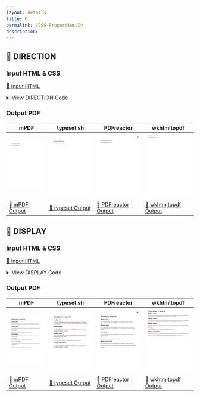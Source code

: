 ```yaml
---
layout: details
title: D
permalink: /CSS-Properties/D/
description: 
---
```




## 🔬 DIRECTION

### Input HTML & CSS

[📄 Input HTML](https://raw.githubusercontent.com/azettl/compare.html2pdf.tools/master//html/CSS%20Properties/D/direction.html)

<details>
    <summary>
        View DIRECTION Code
    </summary>
    <pre><code class="hljs xml"><span class="hljs-meta">&lt;!DOCTYPE <span class="hljs-meta-keyword">html</span>&gt;</span>
<span class="hljs-comment">&lt;!-- Sample from https://css-tricks.com/almanac/properties/d/direction/ --&gt;</span>
<span class="hljs-tag">&lt;<span class="hljs-name">html</span> <span class="hljs-attr">lang</span>=<span class="hljs-string">"en"</span>&gt;</span>
    <span class="hljs-tag">&lt;<span class="hljs-name">head</span>&gt;</span>
        <span class="hljs-tag">&lt;<span class="hljs-name">style</span>&gt;</span><span class="css">
        *<span class="hljs-selector-attr">[dir=<span class="hljs-string">"ltr"</span>]</span> { <span class="hljs-attribute">direction</span>: ltr; <span class="hljs-attribute">unicode-bidi</span>: embed; }

*<span class="hljs-selector-attr">[dir=<span class="hljs-string">"rtl"</span>]</span> { <span class="hljs-attribute">direction</span>: rtl; <span class="hljs-attribute">unicode-bidi</span>: embed; }

<span class="hljs-selector-tag">bdo</span><span class="hljs-selector-attr">[dir=<span class="hljs-string">"ltr"</span>]</span> { <span class="hljs-attribute">direction</span>: ltr; <span class="hljs-attribute">unicode-bidi</span>: bidi-override; }

<span class="hljs-selector-tag">bdo</span><span class="hljs-selector-attr">[dir=<span class="hljs-string">"rtl"</span>]</span> { <span class="hljs-attribute">direction</span>: rtl; <span class="hljs-attribute">unicode-bidi</span>: bidi-override; }
        </span><span class="hljs-tag">&lt;/<span class="hljs-name">style</span>&gt;</span>
    <span class="hljs-tag">&lt;/<span class="hljs-name">head</span>&gt;</span>
    <span class="hljs-tag">&lt;<span class="hljs-name">body</span>&gt;</span>
        <span class="hljs-tag">&lt;<span class="hljs-name">p</span>&gt;</span>This text will go left to right.<span class="hljs-tag">&lt;/<span class="hljs-name">p</span>&gt;</span>
        <span class="hljs-tag">&lt;<span class="hljs-name">p</span>&gt;</span><span class="hljs-tag">&lt;<span class="hljs-name">bdo</span> <span class="hljs-attr">dir</span>=<span class="hljs-string">"rtl"</span>&gt;</span>This text will go right to left.<span class="hljs-tag">&lt;/<span class="hljs-name">bdo</span>&gt;</span><span class="hljs-tag">&lt;/<span class="hljs-name">p</span>&gt;</span>
    <span class="hljs-tag">&lt;/<span class="hljs-name">body</span>&gt;</span>
<span class="hljs-tag">&lt;/<span class="hljs-name">html</span>&gt;</span></code><button class='button-code-copy'>📋 Copy Code</button></pre>
</details>

### Output PDF

| mPDF | typeset.sh | PDFreactor | wkhtmltopdf
|---------|---------|---------|---------|
| ![mPDF Preview](mpdf__html_CSS_Properties_D_direction.html.png) | ![typeset Preview](typeset__html_CSS_Properties_D_direction.html.png) | ![PDFreactor Preview](pdfreactor__html_CSS_Properties_D_direction.html.png) | ![wkhtmltopdf Preview](wkhtmltopdf__html_CSS_Properties_D_direction.html.png) |
| [📕 mPDF Output](mpdf__html_CSS_Properties_D_direction.html.pdf) | [📕 typeset Output](typeset__html_CSS_Properties_D_direction.html.pdf) | [📕 PDFreactor Output](pdfreactor__html_CSS_Properties_D_direction.html.pdf) | [📕 wkhtmltopdf Output](wkhtmltopdf__html_CSS_Properties_D_direction.html.pdf) |

## 🔬 DISPLAY

### Input HTML & CSS

[📄 Input HTML](https://raw.githubusercontent.com/azettl/compare.html2pdf.tools/master//html/CSS%20Properties/D/display.html)

<details>
    <summary>
        View DISPLAY Code
    </summary>
    <pre><code class="hljs xml"><span class="hljs-meta">&lt;!DOCTYPE <span class="hljs-meta-keyword">html</span>&gt;</span>
<span class="hljs-comment">&lt;!-- Sample from https://www.w3schools.com/cssref/tryit.asp?filename=trycss_display --&gt;</span>
<span class="hljs-tag">&lt;<span class="hljs-name">html</span> <span class="hljs-attr">lang</span>=<span class="hljs-string">"en"</span>&gt;</span>
    <span class="hljs-tag">&lt;<span class="hljs-name">head</span>&gt;</span>
        <span class="hljs-tag">&lt;<span class="hljs-name">style</span>&gt;</span><span class="css">
        <span class="hljs-selector-tag">p</span> {<span class="hljs-attribute">color</span>: red;}

<span class="hljs-selector-tag">p</span><span class="hljs-selector-class">.ex1</span> {<span class="hljs-attribute">display</span>: none;}
<span class="hljs-selector-tag">p</span><span class="hljs-selector-class">.ex2</span> {<span class="hljs-attribute">display</span>: inline;}
<span class="hljs-selector-tag">p</span><span class="hljs-selector-class">.ex3</span> {<span class="hljs-attribute">display</span>: block;}
<span class="hljs-selector-tag">p</span><span class="hljs-selector-class">.ex4</span> {<span class="hljs-attribute">display</span>: inline-block;}
        </span><span class="hljs-tag">&lt;/<span class="hljs-name">style</span>&gt;</span>
    <span class="hljs-tag">&lt;/<span class="hljs-name">head</span>&gt;</span>
    <span class="hljs-tag">&lt;<span class="hljs-name">body</span>&gt;</span>
        <span class="hljs-tag">&lt;<span class="hljs-name">h1</span>&gt;</span>The display Property<span class="hljs-tag">&lt;/<span class="hljs-name">h1</span>&gt;</span>
        
        <span class="hljs-tag">&lt;<span class="hljs-name">h2</span>&gt;</span>display: none:<span class="hljs-tag">&lt;/<span class="hljs-name">h2</span>&gt;</span>
        <span class="hljs-tag">&lt;<span class="hljs-name">div</span>&gt;</span>
        Lorem ipsum dolor sit amet, consectetur adipiscing elit. Etiam semper diam at erat pulvinar, at pulvinar felis blandit. <span class="hljs-tag">&lt;<span class="hljs-name">p</span> <span class="hljs-attr">class</span>=<span class="hljs-string">"ex1"</span>&gt;</span>HELLO WORLD!<span class="hljs-tag">&lt;/<span class="hljs-name">p</span>&gt;</span> Vestibulum volutpat tellus diam, consequat gravida libero rhoncus ut.
        <span class="hljs-tag">&lt;/<span class="hljs-name">div</span>&gt;</span>
        
        <span class="hljs-tag">&lt;<span class="hljs-name">h2</span>&gt;</span>display: inline:<span class="hljs-tag">&lt;/<span class="hljs-name">h2</span>&gt;</span>
        <span class="hljs-tag">&lt;<span class="hljs-name">div</span>&gt;</span>
        Lorem ipsum dolor sit amet, consectetur adipiscing elit. Etiam semper diam at erat pulvinar, at pulvinar felis blandit. <span class="hljs-tag">&lt;<span class="hljs-name">p</span> <span class="hljs-attr">class</span>=<span class="hljs-string">"ex2"</span>&gt;</span>HELLO WORLD!<span class="hljs-tag">&lt;/<span class="hljs-name">p</span>&gt;</span> Vestibulum volutpat tellus diam, consequat gravida libero rhoncus ut.
        <span class="hljs-tag">&lt;/<span class="hljs-name">div</span>&gt;</span>
        
        <span class="hljs-tag">&lt;<span class="hljs-name">h2</span>&gt;</span>display: block:<span class="hljs-tag">&lt;/<span class="hljs-name">h2</span>&gt;</span>
        <span class="hljs-tag">&lt;<span class="hljs-name">div</span>&gt;</span>
        Lorem ipsum dolor sit amet, consectetur adipiscing elit. Etiam semper diam at erat pulvinar, at pulvinar felis blandit. <span class="hljs-tag">&lt;<span class="hljs-name">p</span> <span class="hljs-attr">class</span>=<span class="hljs-string">"ex3"</span>&gt;</span>HELLO WORLD!<span class="hljs-tag">&lt;/<span class="hljs-name">p</span>&gt;</span> Vestibulum volutpat tellus diam, consequat gravida libero rhoncus ut.
        <span class="hljs-tag">&lt;/<span class="hljs-name">div</span>&gt;</span>
        
        <span class="hljs-tag">&lt;<span class="hljs-name">h2</span>&gt;</span>display: inline-block:<span class="hljs-tag">&lt;/<span class="hljs-name">h2</span>&gt;</span>
        <span class="hljs-tag">&lt;<span class="hljs-name">div</span>&gt;</span>
        Lorem ipsum dolor sit amet, consectetur adipiscing elit. Etiam semper diam at erat pulvinar, at pulvinar felis blandit. <span class="hljs-tag">&lt;<span class="hljs-name">p</span> <span class="hljs-attr">class</span>=<span class="hljs-string">"ex4"</span>&gt;</span>HELLO WORLD!<span class="hljs-tag">&lt;/<span class="hljs-name">p</span>&gt;</span> Vestibulum volutpat tellus diam, consequat gravida libero rhoncus ut.
        <span class="hljs-tag">&lt;/<span class="hljs-name">div</span>&gt;</span>
    <span class="hljs-tag">&lt;/<span class="hljs-name">body</span>&gt;</span>
<span class="hljs-tag">&lt;/<span class="hljs-name">html</span>&gt;</span></code><button class='button-code-copy'>📋 Copy Code</button></pre>
</details>

### Output PDF

| mPDF | typeset.sh | PDFreactor | wkhtmltopdf
|---------|---------|---------|---------|
| ![mPDF Preview](mpdf__html_CSS_Properties_D_display.html.png) | ![typeset Preview](typeset__html_CSS_Properties_D_display.html.png) | ![PDFreactor Preview](pdfreactor__html_CSS_Properties_D_display.html.png) | ![wkhtmltopdf Preview](wkhtmltopdf__html_CSS_Properties_D_display.html.png) |
| [📕 mPDF Output](mpdf__html_CSS_Properties_D_display.html.pdf) | [📕 typeset Output](typeset__html_CSS_Properties_D_display.html.pdf) | [📕 PDFreactor Output](pdfreactor__html_CSS_Properties_D_display.html.pdf) | [📕 wkhtmltopdf Output](wkhtmltopdf__html_CSS_Properties_D_display.html.pdf) |


